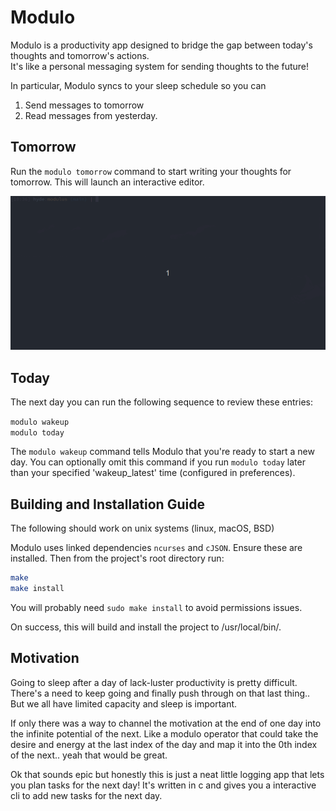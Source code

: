 # Modulo

Modulo is a productivity app designed to bridge the gap between today's thoughts and tomorrow's actions.  
It's like a personal messaging system for sending thoughts to the future!

In particular, Modulo syncs to your sleep schedule so you can
1. Send messages to tomorrow
2. Read messages from yesterday.


## Tomorrow
Run the `modulo tomorrow` command to start writing your thoughts for tomorrow. 
This will launch an interactive editor.

![Tomorrow Demo](./img/DEMO-instructions.gif)

## Today
The next day you can run the following sequence to review these entries:

`modulo wakeup`  
`modulo today`

The `modulo wakeup` command tells Modulo that you're ready to start a new day. 
You can optionally omit this command if you run `modulo today` later than your specified 'wakeup_latest' time 
(configured in preferences). 

## Building and Installation Guide

The following should work on unix systems (linux, macOS, BSD)

Modulo uses linked dependencies `ncurses` and `cJSON`. 
Ensure these are installed. Then from the project's root directory run:

```bash
make
make install
```

You will probably need `sudo make install` to avoid permissions issues.

On success, this will build and install the project to /usr/local/bin/.



## Motivation
Going to sleep after a day of lack-luster productivity is pretty difficult. 
There's a need to keep going and finally push through on that last thing..
But we all have limited capacity and sleep is important. 

If only there was a way to channel the motivation at the end of one day into 
the infinite potential of the next. Like a modulo operator
that could take the desire and energy at the last index of the day and map it 
into the 0th index of the next.. yeah that would be great.

Ok that sounds epic but honestly this is just a neat little logging app
that lets you plan tasks for the next day! It's written in c and gives you a 
interactive cli to add new tasks for the next day.
